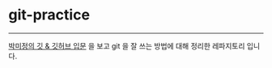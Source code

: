 # git-practice

***

[박미정의 깃 & 깃허브 입문](http://www.yes24.com/Product/Goods/103700964?OzSrank=5) 
을 보고 git 을 잘 쓰는 방법에 대해 정리한 레파지토리 입니다. 
